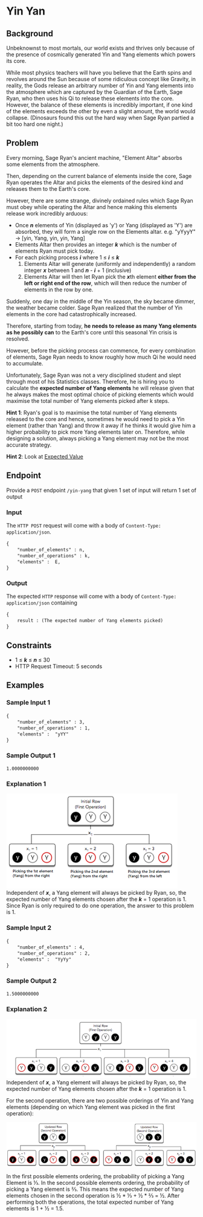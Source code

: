 # Yin Yan

## Background

Unbeknownst to most mortals, our world exists and thrives only because of the presence of cosmically generated Yin and Yang elements which powers its core.

While most physics teachers will have you believe that the Earth spins and revolves around the Sun because of some ridiculous concept like Gravity, in reality, the Gods release an arbitrary number of Yin and Yang elements into the atmosphere which are captured by the Guardian of the Earth, Sage Ryan, who then uses his Qi to release these elements into the core. However, the balance of these elements is incredibly important, if one kind of the elements exceeds the other by even a slight amount, the world would collapse. (Dinosaurs found this out the hard way when Sage Ryan partied a bit too hard one night.)

## Problem
Every morning, Sage Ryan's ancient machine, "Element Altar" absorbs some elements from the atmosphere.

Then, depending on the current balance of elements inside the core, Sage Ryan operates the Altar and picks the elements of the desired kind and releases them to the Earth's core.

However, there are some strange, divinely ordained rules which Sage Ryan must obey while operating the Altar and hence making this elements release work incredibly arduous:

- Once ***n*** elements of Yin (displayed as 'y') or Yang (displayed as 'Y') are absorbed, they will form a single row on the Elements altar. e.g. "yYyyY" -> [yin, Yang, yin, yin, Yang]
- Elements Altar then provides an integer ***k*** which is the number of elements Ryan must pick today.
- For each picking process ***i*** where 1 ≤ ***i*** ≤ ***k***
  1. Elements Altar will generate (uniformly and independently) a random integer ***x*** between 1 and ***n*** - ***i*** + 1 (inclusive)
  2. Elements Altar will then let Ryan pick the ***x***th element **either from the left or right end of the row**, which will then reduce the number of elements in the row by one.

Suddenly, one day in the middle of the Yin season, the sky became dimmer, the weather became colder. Sage Ryan realized that the number of Yin elements in the core had catastrophically increased.

Therefore, starting from today, **he needs to release as many Yang elements as he possibly can** to the Earth's core until this seasonal Yin crisis is resolved.

However, before the picking process can commence, for every combination of elements, Sage Ryan needs to know roughly how much Qi he would need to accumulate.

Unfortunately, Sage Ryan was not a very disciplined student and slept through most of his Statistics classes. Therefore, he is hiring you to calculate the **expected number of Yang elements** he will release given that he always makes the most optimal choice of picking elements which would maximise the total number of Yang elements picked after k steps.

**Hint 1**: Ryan's goal is to maximise the total number of Yang elements released to the core and hence, sometimes he would need to pick a Yin element (rather than Yang) and throw it away if he thinks it would give him a higher probability to pick more Yang elements later on. Therefore, while designing a solution, always picking a Yang element may not be the most accurate strategy.

**Hint 2**: Look at [Expected Value](https://en.wikipedia.org/wiki/Expected_value)

## Endpoint
Provide a `POST` endpoint `/yin-yang` that given 1 set of input will return 1 set of output

### Input
The `HTTP POST` request will come with a body of `Content-Type: application/json`.

```
{
    "number_of_elements" : n,
    "number_of_operations" : k,
    "elements" :  E,
}
```

### Output
The expected `HTTP` response will come with a body of `Content-Type: application/json` containing

```
{
    result : (The expected number of Yang elements picked)
}
```

## Constraints
- 1 ≤ ***k*** ≤ ***n*** ≤ 30
- HTTP Request Timeout: 5 seconds

## Examples

### Sample Input 1

```
{
    "number_of_elements" : 3,
    "number_of_operations" : 1,
    "elements" :  "yYY"
}
```

### Sample Output 1

```
1.0000000000
```

### Explanation 1

![Image of Explanation 1](../img/ex1.png)
Independent of ***x***, a Yang element will always be picked by Ryan, so, the expected number of Yang elements chosen after the ***k*** = 1 operation is 1. Since Ryan is only required to do one operation, the answer to this problem is 1.

### Sample Input 2

```
{
    "number_of_elements" : 4,
    "number_of_operations" : 2,
    "elements" :  "YyYy"
}
```

### Sample Output 2

```
1.5000000000
```

### Explanation 2

![Image of Explanation 2](../img/ex2.png)
Independent of ***x***, a Yang element will always be picked by Ryan, so, the expected number of Yang elements chosen after the ***k*** = 1 operation is 1.

For the second operation, there are two possible orderings of Yin and Yang elements (depending on which Yang element was picked in the first operation):

![Image of Explanation 3](../img/ex3.png)

In the first possible elements ordering, the probability of picking a Yang Element is ⅓. In the second possible elements ordering, the probability of picking a Yang element is ⅔. This means the expected number of Yang elements chosen in the second operation is ½ * ⅓ + ½ * ⅔ = ½. After performing both the operations, the total expected number of Yang elements is 1 + ½ = 1.5.